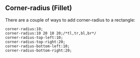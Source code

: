 ## **Corner-radius (Fillet)**<!--more--> 
There are a couple of ways to add corner-radius to a rectangle:
```CSS3
corner-radius:10;
corner-radius:10 20 10 20;/*tl,tr,bl,br*/
corner-radius-top-left:10;
corner-radius-top-right:20;
corner-radius-bottom-left:10;
corner-radius-bottom-right:20;
```